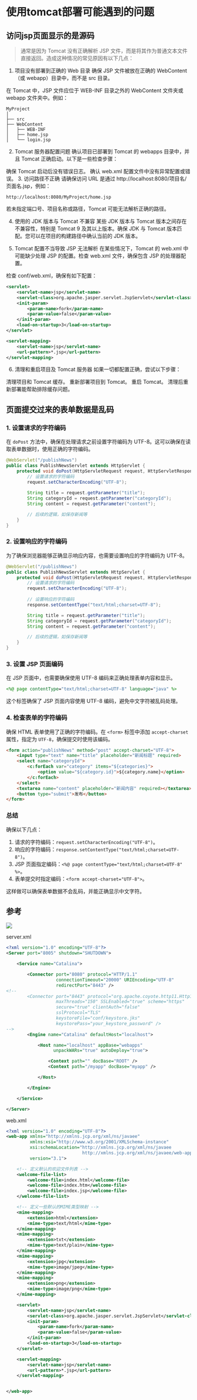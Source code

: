 # 使用tomcat部署可能遇到的问题

## 访问jsp页面显示的是源码

> 通常是因为 Tomcat 没有正确解析 JSP 文件，而是将其作为普通文本文件直接返回。造成这种情况的常见原因有以下几点：

1. 项目没有部署到正确的 Web 目录
确保 JSP 文件被放在正确的 WebContent（或 webapp）目录中，而不是 src 目录。

在 Tomcat 中，JSP 文件应位于 WEB-INF 目录之外的 WebContent 文件夹或 webapp 文件夹中。例如：

```arduino
MyProject
│
├── src
├── WebContent
│   ├── WEB-INF
│   ├── home.jsp
│   └── login.jsp
```
2. Tomcat 服务器配置问题
确认项目已部署到 Tomcat 的 webapps 目录中，并且 Tomcat 正确启动。以下是一些检查步骤：

确保 Tomcat 启动后没有错误日志。
确认 web.xml 配置文件中没有异常配置或错误。
3. 访问路径不正确
请确保访问 URL 是通过 http://localhost:8080/项目名/页面名.jsp，例如：

```plaintext
http://localhost:8080/MyProject/home.jsp
```
若未指定端口号、项目名称或路径，Tomcat 可能无法解析正确的路径。

4. 使用的 JDK 版本与 Tomcat 不兼容
某些 JDK 版本与 Tomcat 版本之间存在不兼容性，特别是 Tomcat 9 及其以上版本。确保 JDK 与 Tomcat 版本匹配。您可以在项目的构建路径中确认当前的 JDK 版本。

5. Tomcat 配置不当导致 JSP 无法解析
在某些情况下，Tomcat 的 web.xml 中可能缺少处理 JSP 的配置。检查 web.xml 文件，确保包含 JSP 的处理器配置。

检查 conf/web.xml，确保有如下配置：

```xml
<servlet>
    <servlet-name>jsp</servlet-name>
    <servlet-class>org.apache.jasper.servlet.JspServlet</servlet-class>
    <init-param>
        <param-name>fork</param-name>
        <param-value>false</param-value>
    </init-param>
    <load-on-startup>3</load-on-startup>
</servlet>

<servlet-mapping>
    <servlet-name>jsp</servlet-name>
    <url-pattern>*.jsp</url-pattern>
</servlet-mapping>
```
6. 清理和重启项目及 Tomcat 服务器
如果一切都配置正确，尝试以下步骤：

清理项目和 Tomcat 缓存。
重新部署项目到 Tomcat。
重启 Tomcat。
清理后重新部署能帮助排除缓存问题。


## 页面提交过来的表单数据是乱码
### 1. 设置请求的字符编码

在 `doPost` 方法中，确保在处理请求之前设置字符编码为 UTF-8。这可以确保在读取表单数据时，使用正确的字符编码。

```java
@WebServlet("/publishNews")
public class PublishNewsServlet extends HttpServlet {
    protected void doPost(HttpServletRequest request, HttpServletResponse response) throws ServletException, IOException {
        // 设置请求的字符编码
        request.setCharacterEncoding("UTF-8");
        
        String title = request.getParameter("title");
        String categoryId = request.getParameter("categoryId");
        String content = request.getParameter("content");

        // 后续的逻辑，如保存新闻等
    }
}
```

### 2. 设置响应的字符编码

为了确保浏览器能够正确显示响应内容，也需要设置响应的字符编码为 UTF-8。

```java
@WebServlet("/publishNews")
public class PublishNewsServlet extends HttpServlet {
    protected void doPost(HttpServletRequest request, HttpServletResponse response) throws ServletException, IOException {
        // 设置请求的字符编码
        request.setCharacterEncoding("UTF-8");
        
        // 设置响应的字符编码
        response.setContentType("text/html;charset=UTF-8");

        String title = request.getParameter("title");
        String categoryId = request.getParameter("categoryId");
        String content = request.getParameter("content");

        // 后续的逻辑，如保存新闻等
    }
}
```

### 3. 设置 JSP 页面编码

在 JSP 页面中，也需要确保使用 UTF-8 编码来正确处理表单内容和显示。

```jsp
<%@ page contentType="text/html;charset=UTF-8" language="java" %>
```

这个标签确保了 JSP 页面内容使用 UTF-8 编码，避免中文字符被乱码处理。

### 4. 检查表单的字符编码

确保 HTML 表单使用了正确的字符编码。在 `<form>` 标签中添加 `accept-charset` 属性，指定为 `UTF-8`，确保提交时使用该编码。

```html
<form action="publishNews" method="post" accept-charset="UTF-8">
    <input type="text" name="title" placeholder="新闻标题" required>
    <select name="categoryId">
        <c:forEach var="category" items="${categories}">
            <option value="${category.id}">${category.name}</option>
        </c:forEach>
    </select>
    <textarea name="content" placeholder="新闻内容" required></textarea>
    <button type="submit">发布</button>
</form>
```

### 总结

确保以下几点：

1. 请求的字符编码：`request.setCharacterEncoding("UTF-8")`。
2. 响应的字符编码：`response.setContentType("text/html;charset=UTF-8")`。
3. JSP 页面指定编码：`<%@ page contentType="text/html;charset=UTF-8" %>`。
4. 表单提交时指定编码：`<form accept-charset="UTF-8">`。

这样做可以确保表单数据不会乱码，并能正确显示中文字符。

## 参考
![](http://cdn.qiniu.liyansheng.top/img/20241112001654.png)

server.xml

```xml
<?xml version="1.0" encoding="UTF-8"?>
<Server port="8005" shutdown="SHUTDOWN">

    <Service name="Catalina">

        <Connector port="8080" protocol="HTTP/1.1"
                   connectionTimeout="20000" URIEncoding="UTF-8"
                   redirectPort="8443" />
<!--
        <Connector port="8443" protocol="org.apache.coyote.http11.Http11NioProtocol"
                   maxThreads="150" SSLEnabled="true" scheme="https" 
                   secure="true" clientAuth="false" 
                   sslProtocol="TLS" 
                   keystoreFile="conf/keystore.jks" 
                   keystorePass="your_keystore_password" />
-->
        <Engine name="Catalina" defaultHost="localhost">

            <Host name="localhost" appBase="webapps"
                  unpackWARs="true" autoDeploy="true">

                <Context path="" docBase="ROOT" />
                <Context path="/myapp" docBase="myapp" />

            </Host>

        </Engine>

    </Service>

</Server>
```
web.xml

```xml
<?xml version="1.0" encoding="UTF-8"?>
<web-app xmlns="http://xmlns.jcp.org/xml/ns/javaee"
         xmlns:xsi="http://www.w3.org/2001/XMLSchema-instance"
         xsi:schemaLocation="http://xmlns.jcp.org/xml/ns/javaee
                             http://xmlns.jcp.org/xml/ns/javaee/web-app_3_1.xsd"
         version="3.1">

    <!-- 定义默认的欢迎文件列表 -->
    <welcome-file-list>
        <welcome-file>index.html</welcome-file>
        <welcome-file>index.htm</welcome-file>
        <welcome-file>index.jsp</welcome-file>
    </welcome-file-list>

    <!-- 定义一些默认的MIME类型映射 -->
    <mime-mapping>
        <extension>html</extension>
        <mime-type>text/html</mime-type>
    </mime-mapping>
    <mime-mapping>
        <extension>txt</extension>
        <mime-type>text/plain</mime-type>
    </mime-mapping>
    <mime-mapping>
        <extension>jpg</extension>
        <mime-type>image/jpeg</mime-type>
    </mime-mapping>
    <mime-mapping>
        <extension>png</extension>
        <mime-type>image/png</mime-type>
    </mime-mapping>

    <servlet>
        <servlet-name>jsp</servlet-name>
        <servlet-class>org.apache.jasper.servlet.JspServlet</servlet-class>
        <init-param>
            <param-name>fork</param-name>
            <param-value>false</param-value>
        </init-param>
        <load-on-startup>3</load-on-startup>
    </servlet>

    <servlet-mapping>
        <servlet-name>jsp</servlet-name>
        <url-pattern>*.jsp</url-pattern>
    </servlet-mapping>


</web-app>
```